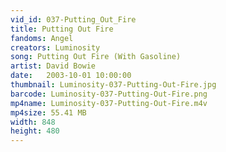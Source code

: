```yaml
---
vid_id: 037-Putting_Out_Fire
title: Putting Out Fire
fandoms: Angel
creators: Luminosity
song: Putting Out Fire (With Gasoline)
artist: David Bowie
date:   2003-10-01 10:00:00
thumbnail: Luminosity-037-Putting-Out-Fire.jpg
barcode: Luminosity-037-Putting-Out-Fire.png
mp4name: Luminosity-037-Putting-Out-Fire.m4v
mp4size: 55.41 MB
width: 848
height: 480
---
```



  
